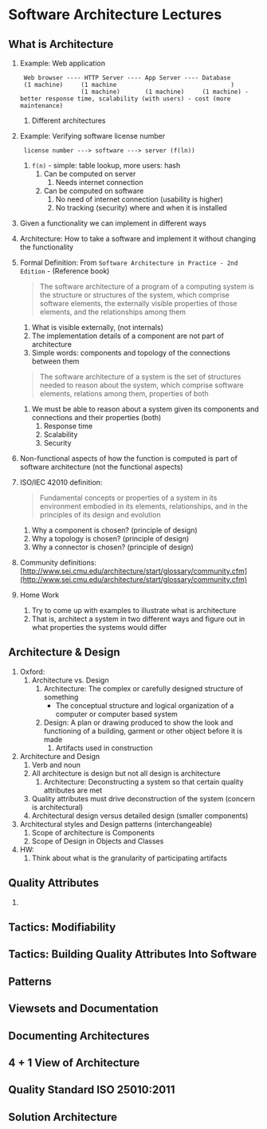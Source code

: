 # Software Architecture Lectures #

## What is Architecture ##
1. Example: Web application
	
		Web browser ---- HTTP Server ---- App Server ---- Database
		(1 machine)		(1 machine				                  )
						(1 machine)	      (1 machine)     (1 machine) - better response time, scalability (with users) - cost (more maintenance)

	1. Different architectures
2. Example: Verifying software license number

		license number ---> software ---> server (f(ln))

	1. `f(n)` - simple: table lookup, more users: hash
		1. Can be computed on server
			1. Needs internet connection
		2. Can be computed on software
			1. No need of internet connection (usability is higher)
			2. No tracking (security) where and when it is installed
3. Given a functionality we can implement in different ways
4. Architecture: How to take a software and implement it without changing the functionality
5. Formal Definition: From `Software Architecture in Practice - 2nd Edition` - (Reference book)

	> The software architecture of a program of a computing system is the structure or structures of the system, which comprise software elements, the externally visible properties of those elements, and the relationships among them
	
	1. What is visible externally, (not internals)
	2. The implementation details of a component are not part of architecture
	3. Simple words: components and topology of the connections between them

	> The software architecture of a system is the set of structures needed to reason about the system, which comprise software elements, relations among them, properties of both

	1. We must be able to reason about a system given its components and connections and their properties (both)
		1. Response time
		2. Scalability
		3. Security
6. Non-functional aspects of how the function is computed is part of software architecture (not the functional aspects)
7. ISO/IEC 42010 definition:

	> Fundamental concepts or properties of a system in its environment embodied in its elements, relationships, and in the principles of its design and evolution

	1. Why a component is chosen? (principle of design)
	2. Why a topology is chosen? (principle of design)
	3. Why a connector is chosen? (principle of design)
8. Community definitions: [http://www.sei.cmu.edu/architecture/start/glossary/community.cfm](http://www.sei.cmu.edu/architecture/start/glossary/community.cfm)
9. Home Work
	1. Try to come up with examples to illustrate what is architecture
	2. That is, architect a system in two different ways and figure out in what properties the systems would differ

## Architecture & Design ##
1. Oxford:
	1. Architecture vs. Design
		1. Architecture: The complex or carefully designed structure of something
			- The conceptual structure and logical organization of a computer or computer based system
		2. Design: A plan or drawing produced to show the look and functioning of a building, garment or other object before it is made
			1. Artifacts used in construction
2. Architecture and Design
	1. Verb and noun
	2. All architecture is design but not all design is architecture
		1. Architecture: Deconstructing a system so that certain quality attributes are met
	3. Quality attributes must drive deconstruction of the system (concern is architectural)
	4. Architectural design versus detailed design (smaller components)
3. Architectural styles and Design patterns (interchangeable)
	1. Scope of architecture is Components
	2. Scope of Design in Objects and Classes
4. HW:
	1. Think about what is the granularity of participating artifacts

## Quality Attributes ##
1. 

## Tactics: Modifiability ##

## Tactics: Building Quality Attributes Into Software ##

## Patterns ##

## Viewsets and Documentation ##

## Documenting Architectures ##

## 4 + 1 View of Architecture ##

## Quality Standard ISO 25010:2011 ##

## Solution Architecture ##